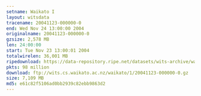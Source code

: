 ```yaml
---
setname: Waikato I
layout: witsdata
tracename: 20041123-000000-0
end: Wed Nov 24 13:00:00 2004
originalname: 20041123-000000-0
gzsize: 2,578 MB
len: 24:00:00
start: Tue Nov 23 13:00:01 2004
totalwirelen: 36,001 MB
ripedownload: https://data-repository.ripe.net/datasets/wits-archive/waikato/1/20041123-000000-0.gz
pkts: 98 million
download: ftp://wits.cs.waikato.ac.nz/waikato/1/20041123-000000-0.gz
size: 7,109 MB
md5: e61c82f5106ad0bb2939c82ebb9863d2
---
```

